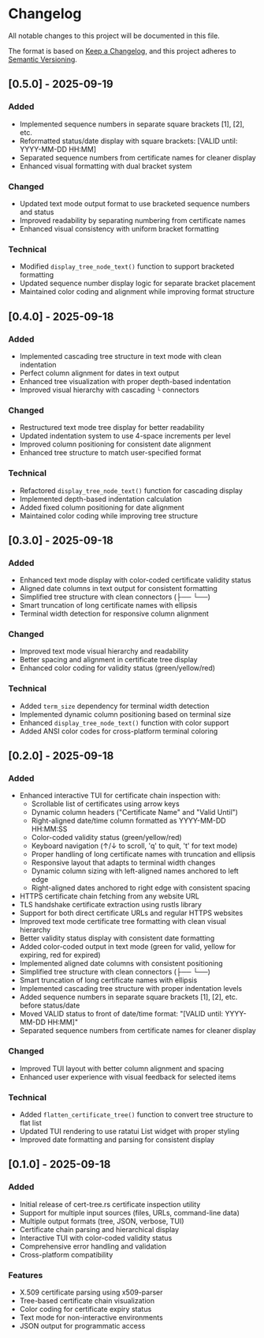 # Changelog

All notable changes to this project will be documented in this file.

The format is based on [Keep a Changelog](https://keepachangelog.com/en/1.0.0/),
and this project adheres to [Semantic Versioning](https://semver.org/spec/v2.0.0.html).

## [0.5.0] - 2025-09-19

### Added
- Implemented sequence numbers in separate square brackets [1], [2], etc.
- Reformatted status/date display with square brackets: [VALID until: YYYY-MM-DD HH:MM]
- Separated sequence numbers from certificate names for cleaner display
- Enhanced visual formatting with dual bracket system

### Changed
- Updated text mode output format to use bracketed sequence numbers and status
- Improved readability by separating numbering from certificate names
- Enhanced visual consistency with uniform bracket formatting

### Technical
- Modified `display_tree_node_text()` function to support bracketed formatting
- Updated sequence number display logic for separate bracket placement
- Maintained color coding and alignment while improving format structure

## [0.4.0] - 2025-09-18

### Added
- Implemented cascading tree structure in text mode with clean indentation
- Perfect column alignment for dates in text output
- Enhanced tree visualization with proper depth-based indentation
- Improved visual hierarchy with cascading `└` connectors

### Changed
- Restructured text mode tree display for better readability
- Updated indentation system to use 4-space increments per level
- Improved column positioning for consistent date alignment
- Enhanced tree structure to match user-specified format

### Technical
- Refactored `display_tree_node_text()` function for cascading display
- Implemented depth-based indentation calculation
- Added fixed column positioning for date alignment
- Maintained color coding while improving tree structure

## [0.3.0] - 2025-09-18

### Added
- Enhanced text mode display with color-coded certificate validity status
- Aligned date columns in text output for consistent formatting
- Simplified tree structure with clean connectors (├── └──)
- Smart truncation of long certificate names with ellipsis
- Terminal width detection for responsive column alignment

### Changed
- Improved text mode visual hierarchy and readability
- Better spacing and alignment in certificate tree display
- Enhanced color coding for validity status (green/yellow/red)

### Technical
- Added `term_size` dependency for terminal width detection
- Implemented dynamic column positioning based on terminal size
- Enhanced `display_tree_node_text()` function with color support
- Added ANSI color codes for cross-platform terminal coloring

## [0.2.0] - 2025-09-18

### Added
- Enhanced interactive TUI for certificate chain inspection with:
  - Scrollable list of certificates using arrow keys
  - Dynamic column headers ("Certificate Name" and "Valid Until")
  - Right-aligned date/time column formatted as YYYY-MM-DD HH:MM:SS
  - Color-coded validity status (green/yellow/red)
  - Keyboard navigation (↑/↓ to scroll, 'q' to quit, 't' for text mode)
  - Proper handling of long certificate names with truncation and ellipsis
  - Responsive layout that adapts to terminal width changes
  - Dynamic column sizing with left-aligned names anchored to left edge
  - Right-aligned dates anchored to right edge with consistent spacing
- HTTPS certificate chain fetching from any website URL
- TLS handshake certificate extraction using rustls library
- Support for both direct certificate URLs and regular HTTPS websites
- Improved text mode certificate tree formatting with clean visual hierarchy
- Better validity status display with consistent date formatting
- Added color-coded output in text mode (green for valid, yellow for expiring, red for expired)
- Implemented aligned date columns with consistent positioning
- Simplified tree structure with clean connectors (├── └──)
- Smart truncation of long certificate names with ellipsis
- Implemented cascading tree structure with proper indentation levels
- Added sequence numbers in separate square brackets [1], [2], etc. before status/date
- Moved VALID status to front of date/time format: "[VALID until: YYYY-MM-DD HH:MM]"
- Separated sequence numbers from certificate names for cleaner display

### Changed
- Improved TUI layout with better column alignment and spacing
- Enhanced user experience with visual feedback for selected items

### Technical
- Added `flatten_certificate_tree()` function to convert tree structure to flat list
- Updated TUI rendering to use ratatui List widget with proper styling
- Improved date formatting and parsing for consistent display

## [0.1.0] - 2025-09-18

### Added
- Initial release of cert-tree.rs certificate inspection utility
- Support for multiple input sources (files, URLs, command-line data)
- Multiple output formats (tree, JSON, verbose, TUI)
- Certificate chain parsing and hierarchical display
- Interactive TUI with color-coded validity status
- Comprehensive error handling and validation
- Cross-platform compatibility

### Features
- X.509 certificate parsing using x509-parser
- Tree-based certificate chain visualization
- Color coding for certificate expiry status
- Text mode for non-interactive environments
- JSON output for programmatic access